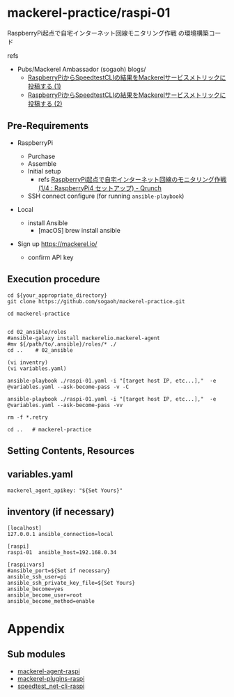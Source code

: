 # mackerel-practice/raspi-01 

RaspberryPi起点で自宅インターネット回線モニタリング作戦 の環境構築コード

refs 
- Pubs/Mackerel Ambassador (sogaoh) blogs/
    - [RaspberryPiからSpeedtestCLIの結果をMackerelサービスメトリックに投稿する (1)](https://esa-pages.io/p/sharing/6641/posts/798/a519fa8de990076c0ed8.html) 
    - [RaspberryPiからSpeedtestCLIの結果をMackerelサービスメトリックに投稿する (2)](https://esa-pages.io/p/sharing/6641/posts/799/7749ccbd8d0d242b410b.html)
    

## Pre-Requirements
- RaspberryPi 
    - Purchase
    - Assemble
    - Initial setup
        - refs [RaspberryPi起点で自宅インターネット回線のモニタリング作戦 (1/4 : RaspberryPi4 セットアップ) - Qrunch](https://qrunch.net/@sogaoh/entries/h4u7lYcCtrOx24Fo)
    - SSH connect configure (for running `ansible-playbook`)

- Local 
    - install Ansible
        - [macOS] brew install ansible

- Sign up https://mackerel.io/
    - confirm API key 


## Execution procedure
```
cd ${your_appropriate_directory}
git clone https://github.com/sogaoh/mackerel-practice.git

cd mackerel-practice
```

```

cd 02_ansible/roles
#ansible-galaxy install mackerelio.mackerel-agent
#mv ${/path/to/.ansible}/roles/* ./ 
cd ..    # 02_ansible

(vi inventry)
(vi variables.yaml)

ansible-playbook ./raspi-01.yaml -i "[target host IP, etc...],"  -e @variables.yaml --ask-become-pass -v -C

ansible-playbook ./raspi-01.yaml -i "[target host IP, etc...],"  -e @variables.yaml --ask-become-pass -vv

rm -f *.retry

cd ..   # mackerel-practice
```


## Setting Contents, Resources

## variables.yaml
``` 
mackerel_agent_apikey: "${Set Yours}"
```

## inventory (if necessary)
```
[localhost]
127.0.0.1 ansible_connection=local

[raspi]
raspi-01  ansible_host=192.168.0.34

[raspi:vars]
#ansible_port=${Set if necessary}
ansible_ssh_user=pi
ansible_ssh_private_key_file=${Set Yours}
ansible_become=yes
ansible_become_user=root
ansible_become_method=enable
```

# Appendix
## Sub modules
- [mackerel-agent-raspi](mackerel-agent-raspi)
- [mackerel-plugins-raspi](mackerel-plugins-raspi)
- [speedtest_net-cli-raspi](speedtest_net-cli-raspi)


<!-- 
# Footnote
-->